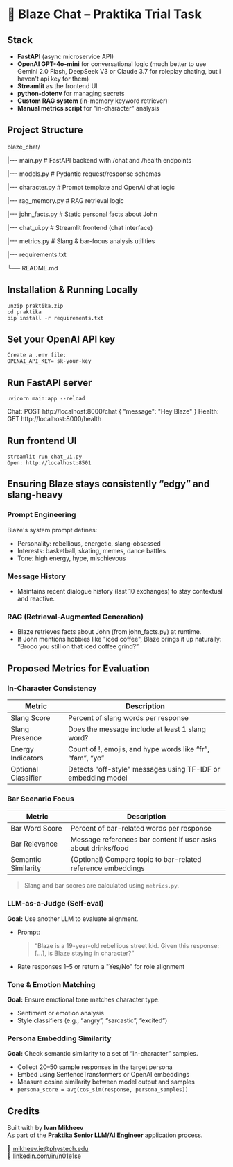 # 🍻 Blaze Chat – Praktika Trial Task

## Stack

- **FastAPI** (async microservice API)
- **OpenAI GPT-4o-mini** for conversational logic (much better to use Gemini 2.0 Flash,  DeepSeek V3 or Claude 3.7 for roleplay chating, but i haven't api key for them)
- **Streamlit** as the frontend UI
- **python-dotenv** for managing secrets
- **Custom RAG system** (in-memory keyword retriever)
- **Manual metrics script** for "in-character" analysis

## Project Structure

blaze_chat/ 

|--- main.py # FastAPI backend with /chat and /health endpoints 

|--- models.py # Pydantic request/response schemas 

|--- character.py # Prompt template and OpenAI chat logic 

|--- rag_memory.py # RAG retrieval logic 

|--- john_facts.py # Static personal facts about John 

|--- chat_ui.py # Streamlit frontend (chat interface) 

|--- metrics.py # Slang & bar-focus analysis utilities 

|--- requirements.txt 

└── README.md

## Installation & Running Locally
    unzip praktika.zip
    cd praktika
    pip install -r requirements.txt


## Set your OpenAI API key
    Create a .env file:
    OPENAI_API_KEY= sk-your-key


## Run FastAPI server
    uvicorn main:app --reload

Chat: POST http://localhost:8000/chat { "message": "Hey Blaze" }
Health: GET http://localhost:8000/health

## Run frontend UI
    streamlit run chat_ui.py
    Open: http://localhost:8501


## Ensuring Blaze stays consistently “edgy” and slang-heavy

### Prompt Engineering
Blaze's system prompt defines:
- Personality: rebellious, energetic, slang-obsessed
- Interests: basketball, skating, memes, dance battles
- Tone: high energy, hype, mischievous

### Message History
- Maintains recent dialogue history (last 10 exchanges) to stay contextual and reactive.

### RAG (Retrieval-Augmented Generation)
- Blaze retrieves facts about John (from john_facts.py) at runtime.
- If John mentions hobbies like "iced coffee", Blaze brings it up naturally:
“Brooo you still on that iced coffee grind?”


## Proposed Metrics for Evaluation

### In-Character Consistency

| Metric              | Description                                                    |
|---------------------|----------------------------------------------------------------|
| Slang Score         | Percent of slang words per response                            |
| Slang Presence      | Does the message include at least 1 slang word?                |
| Energy Indicators   | Count of !, emojis, and hype words like “fr”, “fam”, “yo”      |
| Optional Classifier | Detects "off-style" messages using TF-IDF or embedding model   |

### Bar Scenario Focus

| Metric              | Description                                                    |
|---------------------|----------------------------------------------------------------|
| Bar Word Score      | Percent of bar-related words per response                      |
| Bar Relevance       | Message references bar content if user asks about drinks/food  |
| Semantic Similarity | (Optional) Compare topic to bar-related reference embeddings   |


> Slang and bar scores are calculated using `metrics.py`.

### **LLM-as-a-Judge (Self-eval)**

**Goal:** Use another LLM to evaluate alignment.
- Prompt:
  > “Blaze is a 19-year-old rebellious street kid. Given this response: [...], is Blaze staying in character?”
- Rate responses 1–5 or return a "Yes/No" for role alignment

### **Tone & Emotion Matching**
**Goal:** Ensure emotional tone matches character type.
- Sentiment or emotion analysis
- Style classifiers (e.g., “angry”, “sarcastic”, “excited”)

### **Persona Embedding Similarity**
**Goal:** Check semantic similarity to a set of “in-character” samples.
- Collect 20–50 sample responses in the target persona
- Embed using SentenceTransformers or OpenAI embeddings
- Measure cosine similarity between model output and samples
- `persona_score = avg(cos_sim(response, persona_samples))`


## Credits

Built with by **Ivan Mikheev**  
As part of the **Praktika Senior LLM/AI Engineer** application process.

📧 mikheev.ie@phystech.edu  
🔗 [linkedin.com/in/n01e1se](https://linkedin.com/in/n01e1se)
